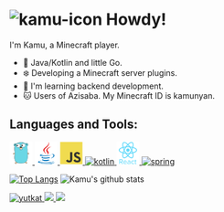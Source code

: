 # ![kamu-icon](https://user-images.githubusercontent.com/74973509/130819944-204f6652-8dd4-4b92-b947-b2ddf3ed582c.png)  Howdy!
I'm Kamu, a Minecraft player.

- :wrench: Java/Kotlin and little Go.
- :snowflake: Developing a Minecraft server plugins.
- :orange_book: I'm learning backend development.
- :cat: Users of Azisaba. My Minecraft ID is kamunyan.

<h2 align="left">Languages and Tools:</h2>
<p align="left"> <a href="https://golang.org" target="_blank"> <img src="https://raw.githubusercontent.com/devicons/devicon/master/icons/go/go-original.svg" alt="go" width="40" height="40"/> </a> <a href="https://www.java.com" target="_blank"> <img src="https://raw.githubusercontent.com/devicons/devicon/master/icons/java/java-original.svg" alt="java" width="40" height="40"/> </a> <a href="https://developer.mozilla.org/en-US/docs/Web/JavaScript" target="_blank"> <img src="https://raw.githubusercontent.com/devicons/devicon/master/icons/javascript/javascript-original.svg" alt="javascript" width="40" height="40"/> </a> <a href="https://kotlinlang.org" target="_blank"> <img src="https://www.vectorlogo.zone/logos/kotlinlang/kotlinlang-icon.svg" alt="kotlin" width="40" height="40"/> </a> <a href="https://reactjs.org/" target="_blank"> <img src="https://raw.githubusercontent.com/devicons/devicon/master/icons/react/react-original-wordmark.svg" alt="react" width="40" height="40"/> </a> <a href="https://spring.io/" target="_blank"> <img src="https://www.vectorlogo.zone/logos/springio/springio-icon.svg" alt="spring" width="40" height="40"/> </a> </p>


[![Top Langs](https://github-readme-stats.vercel.app/api/top-langs/?username=FratikaK&layout=compact&theme=dark)](https://github.com/FratikaK/github-readme-stats)
![Kamu's github stats](https://github-readme-stats.vercel.app/api?username=FratikaK&hide=issues&theme=dark)



<p align="left"> 
  <a href="https://github.com/FratikaK/FratikaK/">
    <img src="https://komarev.com/ghpvc/?username=FratikaK" alt="yutkat" />
  </a>
  <a href="http://twitter.com/cumnya_">
    <img height="20" src="https://img.shields.io/twitter/follow/cumnya_?label=Twitter&logo=twitter&style=flat" />
  </a>
  <a href="https://github.com/FratikaK">
    <img height="20" src="https://img.shields.io/github/followers/FratikaK?label=follow&logo=github&style=flat" />
  </a>
</p>


<!--
**FratikaK/FratikaK** is a ✨ _special_ ✨ repository because its `README.md` (this file) appears on your GitHub profile.

Here are some ideas to get you started:

- 🔭 I’m currently working on ...
- 🌱 I’m currently learning ...
- 👯 I’m looking to collaborate on ...
- 🤔 I’m looking for help with ...
- 💬 Ask me about ...
- 📫 How to reach me: ...
- 😄 Pronouns: ...
- ⚡ Fun fact: ...
-->
